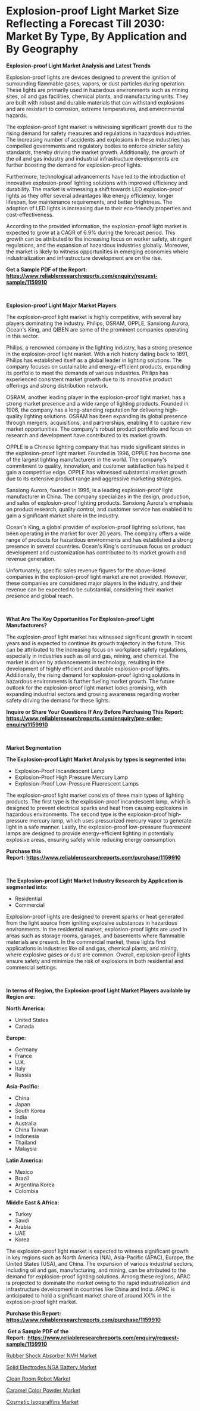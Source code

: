 <p><h1>Explosion-proof Light Market Size Reflecting a Forecast Till 2030: Market By Type, By Application and By Geography</h1></p><p><strong>Explosion-proof Light Market Analysis and Latest Trends</strong></p>
<p><p>Explosion-proof lights are devices designed to prevent the ignition of surrounding flammable gases, vapors, or dust particles during operation. These lights are primarily used in hazardous environments such as mining sites, oil and gas facilities, chemical plants, and manufacturing units. They are built with robust and durable materials that can withstand explosions and are resistant to corrosion, extreme temperatures, and environmental hazards.</p><p>The explosion-proof light market is witnessing significant growth due to the rising demand for safety measures and regulations in hazardous industries. The increasing number of accidents and explosions in these industries has compelled governments and regulatory bodies to enforce stricter safety standards, thereby driving the market growth. Additionally, the growth of the oil and gas industry and industrial infrastructure developments are further boosting the demand for explosion-proof lights.</p><p>Furthermore, technological advancements have led to the introduction of innovative explosion-proof lighting solutions with improved efficiency and durability. The market is witnessing a shift towards LED explosion-proof lights as they offer several advantages like energy efficiency, longer lifespan, low maintenance requirements, and better brightness. The adoption of LED lights is increasing due to their eco-friendly properties and cost-effectiveness.</p><p>According to the provided information, the explosion-proof light market is expected to grow at a CAGR of 6.9% during the forecast period. This growth can be attributed to the increasing focus on worker safety, stringent regulations, and the expansion of hazardous industries globally. Moreover, the market is likely to witness opportunities in emerging economies where industrialization and infrastructure development are on the rise.</p></p>
<p><strong>Get a Sample PDF of the Report:&nbsp; <a href="https://www.reliableresearchreports.com/enquiry/request-sample/1159910">https://www.reliableresearchreports.com/enquiry/request-sample/1159910</a></strong></p>
<p>&nbsp;</p>
<p><strong>Explosion-proof Light Major Market Players</strong></p>
<p><p>The explosion-proof light market is highly competitive, with several key players dominating the industry. Philips, OSRAM, OPPLE, Sanxiong Aurora, Ocean's King, and QIBEN are some of the prominent companies operating in this sector.</p><p>Philips, a renowned company in the lighting industry, has a strong presence in the explosion-proof light market. With a rich history dating back to 1891, Philips has established itself as a global leader in lighting solutions. The company focuses on sustainable and energy-efficient products, expanding its portfolio to meet the demands of various industries. Philips has experienced consistent market growth due to its innovative product offerings and strong distribution network.</p><p>OSRAM, another leading player in the explosion-proof light market, has a strong market presence and a wide range of lighting products. Founded in 1906, the company has a long-standing reputation for delivering high-quality lighting solutions. OSRAM has been expanding its global presence through mergers, acquisitions, and partnerships, enabling it to capture new market opportunities. The company's robust product portfolio and focus on research and development have contributed to its market growth.</p><p>OPPLE is a Chinese lighting company that has made significant strides in the explosion-proof light market. Founded in 1996, OPPLE has become one of the largest lighting manufacturers in the world. The company's commitment to quality, innovation, and customer satisfaction has helped it gain a competitive edge. OPPLE has witnessed substantial market growth due to its extensive product range and aggressive marketing strategies.</p><p>Sanxiong Aurora, founded in 1995, is a leading explosion-proof light manufacturer in China. The company specializes in the design, production, and sales of explosion-proof lighting products. Sanxiong Aurora's emphasis on product research, quality control, and customer service has enabled it to gain a significant market share in the industry.</p><p>Ocean's King, a global provider of explosion-proof lighting solutions, has been operating in the market for over 20 years. The company offers a wide range of products for hazardous environments and has established a strong presence in several countries. Ocean's King's continuous focus on product development and customization has contributed to its market growth and revenue generation.</p><p>Unfortunately, specific sales revenue figures for the above-listed companies in the explosion-proof light market are not provided. However, these companies are considered major players in the industry, and their revenue can be expected to be substantial, considering their market presence and global reach.</p></p>
<p>&nbsp;</p>
<p><strong>What Are The Key Opportunities For Explosion-proof Light Manufacturers?</strong></p>
<p><p>The explosion-proof light market has witnessed significant growth in recent years and is expected to continue its growth trajectory in the future. This can be attributed to the increasing focus on workplace safety regulations, especially in industries such as oil and gas, mining, and chemical. The market is driven by advancements in technology, resulting in the development of highly efficient and durable explosion-proof lights. Additionally, the rising demand for explosion-proof lighting solutions in hazardous environments is further fueling market growth. The future outlook for the explosion-proof light market looks promising, with expanding industrial sectors and growing awareness regarding worker safety driving the demand for these lights.</p></p>
<p><strong>Inquire or Share Your Questions If Any Before Purchasing This Report: <a href="https://www.reliableresearchreports.com/enquiry/pre-order-enquiry/1159910">https://www.reliableresearchreports.com/enquiry/pre-order-enquiry/1159910</a></strong></p>
<p>&nbsp;</p>
<p><strong>Market Segmentation</strong></p>
<p><strong>The Explosion-proof Light Market Analysis by types is segmented into:</strong></p>
<p><ul><li>Explosion-Proof Incandescent Lamp</li><li>Explosion-Proof High Pressure Mercury Lamp</li><li>Explosion-Proof Low-Pressure Fluorescent Lamps</li></ul></p>
<p><p>The explosion-proof light market consists of three main types of lighting products. The first type is the explosion-proof incandescent lamp, which is designed to prevent electrical sparks and heat from causing explosions in hazardous environments. The second type is the explosion-proof high-pressure mercury lamp, which uses pressurized mercury vapor to generate light in a safe manner. Lastly, the explosion-proof low-pressure fluorescent lamps are designed to provide energy-efficient lighting in potentially explosive areas, ensuring safety while reducing energy consumption.</p></p>
<p><strong>Purchase this Report:&nbsp;<a href="https://www.reliableresearchreports.com/purchase/1159910">https://www.reliableresearchreports.com/purchase/1159910</a></strong></p>
<p>&nbsp;</p>
<p><strong>The Explosion-proof Light Market Industry Research by Application is segmented into:</strong></p>
<p><ul><li>Residential</li><li>Commercial</li></ul></p>
<p><p>Explosion-proof lights are designed to prevent sparks or heat generated from the light source from igniting explosive substances in hazardous environments. In the residential market, explosion-proof lights are used in areas such as storage rooms, garages, and basements where flammable materials are present. In the commercial market, these lights find applications in industries like oil and gas, chemical plants, and mining, where explosive gases or dust are common. Overall, explosion-proof lights ensure safety and minimize the risk of explosions in both residential and commercial settings.</p></p>
<p>&nbsp;</p>
<p><strong>In terms of Region, the Explosion-proof Light Market Players available by Region are:</strong></p>
<p>
    <p> <strong> North America: </strong>
        <ul>
            <li>United States</li>
            <li>Canada</li>
        </ul>
        </p> 
    <p> <strong> Europe: </strong>
        <ul>
            <li>Germany</li>
            <li>France</li>
            <li>U.K.</li>
            <li>Italy</li>
            <li>Russia</li>
        </ul>
        </p> 
    <p> <strong> Asia-Pacific: </strong>
        <ul>
            <li>China</li>
            <li>Japan</li>
            <li>South Korea</li>
            <li>India</li>
            <li>Australia</li>
            <li>China Taiwan</li>
            <li>Indonesia</li>
            <li>Thailand</li>
            <li>Malaysia</li>
        </ul>
        </p> 
    <p> <strong> Latin America: </strong>
        <ul>
            <li>Mexico</li>
            <li>Brazil</li>
            <li>Argentina Korea</li>
            <li>Colombia</li>
        </ul>
        </p> 
    <p> <strong> Middle East & Africa: </strong>
        <ul>
            <li>Turkey</li>
            <li>Saudi</li>
            <li>Arabia</li>
            <li>UAE</li>
            <li>Korea</li>
        </ul>
    </p>
    </p>
<p><p>The explosion-proof light market is expected to witness significant growth in key regions such as North America (NA), Asia-Pacific (APAC), Europe, the United States (USA), and China. The expansion of various industrial sectors, including oil and gas, manufacturing, and mining, can be attributed to the demand for explosion-proof lighting solutions. Among these regions, APAC is projected to dominate the market owing to the rapid industrialization and infrastructure development in countries like China and India. APAC is anticipated to hold a significant market share of around XX% in the explosion-proof light market.</p></p>
<p><strong>Purchase this Report: <a href="https://www.reliableresearchreports.com/purchase/1159910">https://www.reliableresearchreports.com/purchase/1159910</a></strong></p>
<p>&nbsp;<strong>Get a Sample PDF of the Report:&nbsp;&nbsp;<a href="https://www.reliableresearchreports.com/enquiry/request-sample/1159910">https://www.reliableresearchreports.com/enquiry/request-sample/1159910</a></strong></p>
<p><strong></strong></p>
<p><p><a href="https://github.com/PeterParrish5/Market-Research-Report-List-1/blob/main/rubber-shock-absorber-nvh-market.md">Rubber Shock Absorber NVH Market</a></p><p><a href="https://github.com/WillieWoodard/Market-Research-Report-List-1/blob/main/solid-electrodes-nga-battery-market.md">Solid Electrodes NGA Battery Market</a></p><p><a href="https://medium.com/@eloisadavis6326/clean-room-robot-market-size-growth-forecast-2023-2030-f139505d8112">Clean Room Robot Market</a></p><p><a href="https://www.linkedin.com/pulse/caramel-color-powder-market-research-report-provides-thorough-qpxre/">Caramel Color Powder Market</a></p><p><a href="https://medium.com/@elzaziemann1943/cosmetic-isoparaffins-market-size-growth-forecast-2023-2030-4a03ba2562ff">Cosmetic Isoparaffins Market</a></p></p>